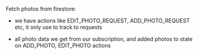 Fetch photos from firestore:

- we have actions like EDIT_PHOTO_REQUEST, ADD_PHOTO_REQUEST etc, it only use to track to requests

- all photo data we get from our subscription, and added photos to state on ADD_PHOTO, EDIT_PHOTO actions
